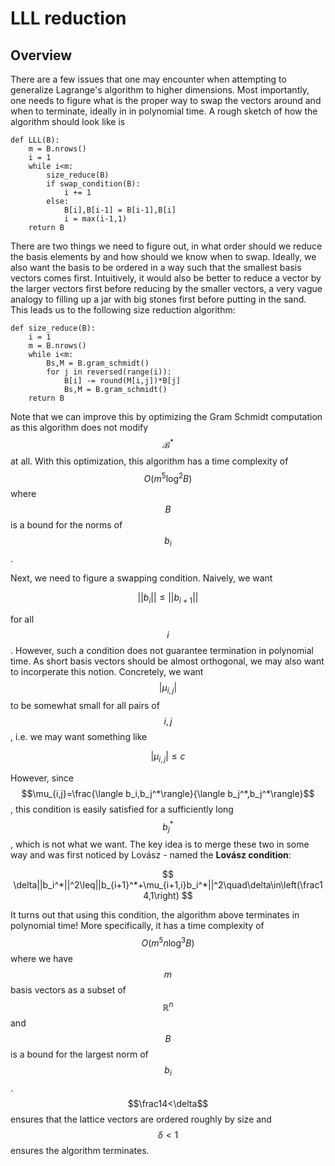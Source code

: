 # LLL reduction

## Overview

There are a few issues that one may encounter when attempting to generalize Lagrange's algorithm to higher dimensions. Most importantly, one needs to figure what is the proper way to swap the vectors around and when to terminate, ideally in in polynomial time. A rough sketch of how the algorithm should look like is

```text
def LLL(B):
    m = B.nrows()
    i = 1
    while i<m:
        size_reduce(B)
        if swap_condition(B):
            i += 1
        else:
            B[i],B[i-1] = B[i-1],B[i]
            i = max(i-1,1)
    return B

```

There are two things we need to figure out, in what order should we reduce the basis elements by and how should we know when to swap. Ideally, we also want the basis to be ordered in a way such that the smallest basis vectors comes first. Intuitively, it would also be better to reduce a vector by the larger vectors first before reducing by the smaller vectors, a very vague analogy to filling up a jar with big stones first before putting in the sand. This leads us to the following size reduction algorithm:

```text
def size_reduce(B):
    i = 1
    m = B.nrows()
    while i<m:
        Bs,M = B.gram_schmidt()
        for j in reversed(range(i)):
            B[i] -= round(M[i,j])*B[j]
            Bs,M = B.gram_schmidt()
    return B

```

Note that we can improve this by optimizing the Gram Schmidt computation as this algorithm does not modify $$\mathcal B^*$$at all. With this optimization, this algorithm has a time complexity of $$O\left(m^5\log^2B\right)$$where $$B$$is a bound for the norms of $$b_i$$.

Next, we need to figure a swapping condition. Naively, we want

$$
||b_i||\leq||b_{i+1}||
$$

for all $$i$$. However, such a condition does not guarantee termination in polynomial time. As short basis vectors should be almost orthogonal, we may also want to incorperate this notion. Concretely, we want $$\left|\mu_{i,j}\right|$$to be somewhat small for all pairs of $$i,j$$, i.e. we may want something like

$$
|\mu_{i,j}|\leq c
$$

However, since $$\mu_{i,j}=\frac{\langle b_i,b_j^*\rangle}{\langle b_j^*,b_j^*\rangle}$$, this condition is easily satisfied for a sufficiently long $$b_j^*$$, which is not what we want. The key idea is to merge these two in some way and was first noticed by Lovász - named the **Lovász condition**:

$$
\delta||b_i^*||^2\leq||b_{i+1}^*+\mu_{i+1,i}b_i^*||^2\quad\delta\in\left(\frac14,1\right)
$$

It turns out that using this condition, the algorithm above terminates in polynomial time! More specifically, it has a time complexity of $$O\left(m^5n\log^3B\right)$$where we have $$m$$basis vectors as a subset of $$\mathbb R^n$$and $$B$$is a bound for the largest norm of $$b_i$$. $$\frac14<\delta$$ ensures that the lattice vectors are ordered roughly by size and $$\delta<1$$ensures the algorithm terminates.



